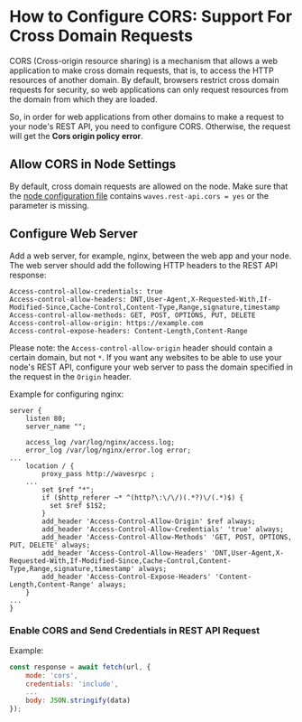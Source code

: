 # How to Configure CORS: Support For Cross Domain Requests

CORS (Cross-origin resource sharing) is a mechanism that allows a web application to make cross domain requests, that is, to access the HTTP resources of another domain. By default, browsers restrict cross domain requests for security, so web applications can only request resources from the domain from which they are loaded.

So, in order for web applications from other domains to make a request to your node's REST API, you need to configure CORS. Otherwise, the request will get the **Cors origin policy error**.

## Allow CORS in Node Settings

By default, cross domain requests are allowed on the node. Make sure that the [node configuration file](/en/waves-node/node-configuration) contains `waves.rest-api.cors = yes` or the parameter is missing.

## Configure Web Server

Add a web server, for example, nginx, between the web app and your node. The web server should add the following HTTP headers to the REST API response:

```
Access-control-allow-credentials: true
Access-control-allow-headers: DNT,User-Agent,X-Requested-With,If-Modified-Since,Cache-Control,Content-Type,Range,signature,timestamp
Access-control-allow-methods: GET, POST, OPTIONS, PUT, DELETE
Access-control-allow-origin: https://example.com
Access-control-expose-headers: Content-Length,Content-Range
```

Please note: the `Access-control-allow-origin` header should contain a certain domain, but not `*`. If you want any websites to be able to use your node's REST API, configure your web server to pass the domain specified in the request in the `Origin` header.

Example for configuring nginx:

```
server {
    listen 80;
    server_name "";
 
    access_log /var/log/nginx/access.log;
    error_log /var/log/nginx/error.log error;
...
    location / {
        proxy_pass http://wavesrpc ;
    ...
        set $ref "*";
        if ($http_referer ~* ^(http?\:\/\/)(.*?)\/(.*)$) {
          set $ref $1$2;
        }
        add_header 'Access-Control-Allow-Origin' $ref always;
        add_header 'Access-Control-Allow-Credentials' 'true' always;
        add_header 'Access-Control-Allow-Methods' 'GET, POST, OPTIONS, PUT, DELETE' always;
        add_header 'Access-Control-Allow-Headers' 'DNT,User-Agent,X-Requested-With,If-Modified-Since,Cache-Control,Content-Type,Range,signature,timestamp' always;
        add_header 'Access-Control-Expose-Headers' 'Content-Length,Content-Range' always;
    }
...
}
```

### Enable CORS and Send Credentials in REST API Request

Example:

```javascript
const response = await fetch(url, {
    mode: 'cors',
    credentials: 'include',
    ...
    body: JSON.stringify(data)
});
```
